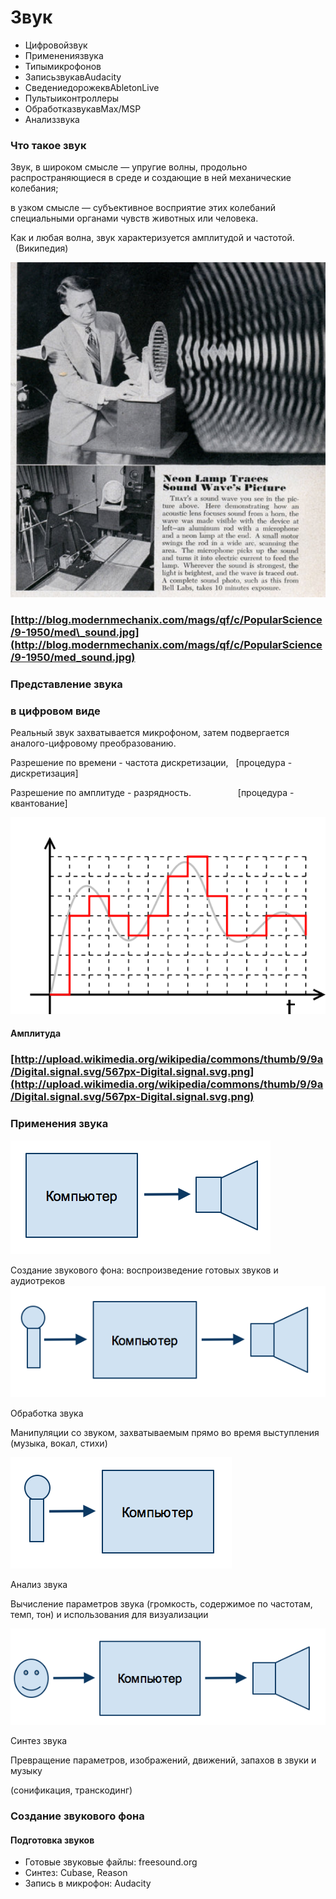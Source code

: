 # Звук

* Цифровойзвук
* Применениязвука
* Типымикрофонов
* ЗаписьзвукавAudacity
* СведениедорожеквAbletonLive
* Пультыиконтроллеры
* ОбработказвукавMax/MSP
* Анализзвука

### Что такое звук

Звук, в широком смысле — упругие волны, продольно распространяющиеся в среде и создающие в ней механические колебания; 

в узком смысле — субъективное восприятие этих колебаний специальными органами чувств животных или человека.

Как и любая волна, звук характеризуется амплитудой и частотой.         \(Википедия\)



![](/assets/snd01.png)

### [http://blog.modernmechanix.com/mags/qf/c/PopularScience/9-1950/med\_sound.jpg](http://blog.modernmechanix.com/mags/qf/c/PopularScience/9-1950/med_sound.jpg)

### Представление звука 

### в цифровом виде

Реальный звук захватывается микрофоном, затем подвергается аналого-цифровому преобразованию.



Разрешение по времени - частота дискретизации,   \[процедура - дискретизация\]

Разрешение по амплитуде - разрядность.                   \[процедура - квантование\]



![](/assets/snd02.png)

#### Амплитуда

### [http://upload.wikimedia.org/wikipedia/commons/thumb/9/9a/Digital.signal.svg/567px-Digital.signal.svg.png](http://upload.wikimedia.org/wikipedia/commons/thumb/9/9a/Digital.signal.svg/567px-Digital.signal.svg.png)

### 

### Применения звука

![](/assets/snd04.png)

Создание звукового фона: воспроизведение готовых звуков и аудиотреков![](/assets/snd05.png)



Обработка звука

Манипуляции со звуком, захватываемым прямо во время выступления \(музыка, вокал, стихи\)

![](/assets/snd06.png)

Анализ звука

Вычисление параметров звука \(громкость, содержимое по частотам, темп, тон\) и использования для визуализации

![](/assets/snd07.png)

Синтез звука

Превращение параметров, изображений, движений, запахов в звуки и музыку 

\(сонификация, транскодинг\)



### Создание звукового фона

#### Подготовка звуков

* Готовые звуковые файлы: freesound.org
* Синтез: Cubase, Reason
* Запись в микрофон: Audacity





